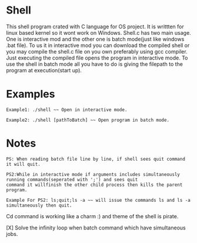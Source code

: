 # Shell
This shell program crated with C language for OS project. It is writtten for linux based kernel so it wont work on Windows.
Shell.c has two main usage. One is interactive mod and the other one is batch mode(just like windows .bat file).
To us it in interactive mod you can download the compiled shell or you may compile the shell.c file on you own preferably using
gcc compiler. Just executing the compiled file opens the program in interactive mode.
To use the shell in batch mode all you have to do is giving the filepath to the program at execution(start up).

# Examples
```
Example1: ./shell ~~ Open in interactive mode.

Example2: ./shell [pathToBatch] ~~ Open program in batch mode.
```

# Notes
```
PS: When reading batch file line by line, if shell sees quit command it will quit.

PS2:While in interactive mode if arguments includes simultaneously running commands(seperated with ';') and sees quit 
command it willfinish the other child process then kills the parent program.

Example For PS2: ls;quit;ls -a ~~ will issue the commands ls and ls -a simultaneously then quit.
```

Cd command is working like a charm :) and theme of the shell is pirate.

[X] Solve the infinity loop when batch command which have simultaneous jobs.
